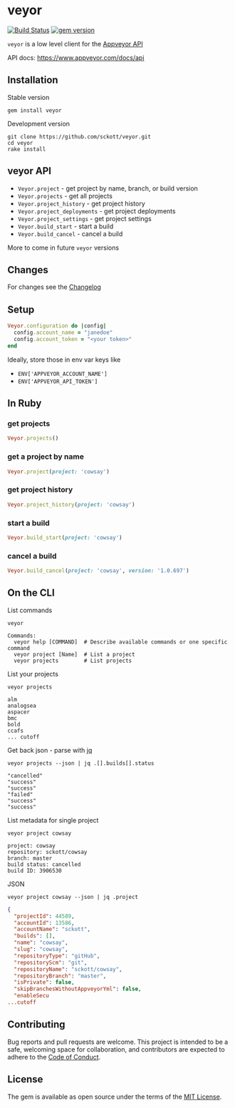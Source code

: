 veyor
=====

[![Build Status](https://travis-ci.org/sckott/veyor.svg?branch=master)](https://travis-ci.org/sckott/veyor)
[![gem version](https://img.shields.io/gem/v/veyor.svg)](https://rubygems.org/gems/veyor)

`veyor` is a low level client for the [Appveyor API](https://www.appveyor.com/docs/api)

API docs: <https://www.appveyor.com/docs/api>

## Installation

Stable version

```
gem install veyor
```

Development version

```
git clone https://github.com/sckott/veyor.git
cd veyor
rake install
```

## veyor API

* `Veyor.project` - get project by name, branch, or build version
* `Veyor.projects` - get all projects
* `Veyor.project_history` - get project history
* `Veyor.project_deployments` - get project deployments
* `Veyor.project_settings` - get project settings
* `Veyor.build_start` - start a build
* `Veyor.build_cancel` - cancel a build

More to come in future `veyor` versions

## Changes

For changes see the [Changelog](https://github.com/sckott/veyor/blob/master/CHANGELOG.md)

## Setup

```ruby
Veyor.configuration do |config|
  config.account_name = "janedoe"
  config.account_token = "<your token>"
end
```

Ideally, store those in env var keys like

* `ENV['APPVEYOR_ACCOUNT_NAME']`
* `ENV['APPVEYOR_API_TOKEN']`

## In Ruby

### get projects

```ruby
Veyor.projects()
```

### get a project by name

```ruby
Veyor.project(project: 'cowsay')
```

### get project history

```ruby
Veyor.project_history(project: 'cowsay')
```

### start a build

```ruby
Veyor.build_start(project: 'cowsay')
```

### cancel a build

```ruby
Veyor.build_cancel(project: 'cowsay', version: '1.0.697')
```

## On the CLI

List commands

```
veyor
```

```
Commands:
  veyor help [COMMAND]  # Describe available commands or one specific command
  veyor project [Name]  # List a project
  veyor projects        # List projects
```

List your projects

```
veyor projects
```

```
alm
analogsea
aspacer
bmc
bold
ccafs
... cutoff
```

Get back json - parse with [jq](https://stedolan.github.io/jq/)

```
veyor projects --json | jq .[].builds[].status
```

```
"cancelled"
"success"
"success"
"failed"
"success"
"success"
```

List metadata for single project

```
veyor project cowsay
```

```
project: cowsay
repository: sckott/cowsay
branch: master
build status: cancelled
build ID: 3906530
```

JSON

```
veyor project cowsay --json | jq .project
```

```json
{
  "projectId": 44589,
  "accountId": 13586,
  "accountName": "sckott",
  "builds": [],
  "name": "cowsay",
  "slug": "cowsay",
  "repositoryType": "gitHub",
  "repositoryScm": "git",
  "repositoryName": "sckott/cowsay",
  "repositoryBranch": "master",
  "isPrivate": false,
  "skipBranchesWithoutAppveyorYml": false,
  "enableSecu
...cutoff
```



## Contributing

Bug reports and pull requests are welcome. This project is intended to be a safe, welcoming space for collaboration, and contributors are expected to adhere to the [Code of Conduct](https://github.com/sckott/veyor/blob/master/CONDUCT.md).


## License

The gem is available as open source under the terms of the [MIT License](http://opensource.org/licenses/MIT).
